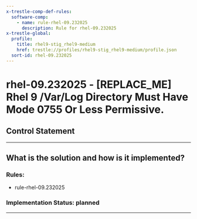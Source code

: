 ```yaml
---
x-trestle-comp-def-rules:
  software-comp:
    - name: rule-rhel-09.232025
      description: Rule for rhel-09.232025
x-trestle-global:
  profile:
    title: rhel9-stig_rhel9-medium
    href: trestle://profiles/rhel9-stig_rhel9-medium/profile.json
  sort-id: rhel-09.232025
---
```


# rhel-09.232025 - \[REPLACE_ME\] Rhel 9 /Var/Log Directory Must Have Mode 0755 Or Less Permissive.

## Control Statement

______________________________________________________________________

## What is the solution and how is it implemented?

<!-- For implementation status enter one of: implemented, partial, planned, alternative, not-applicable -->

<!-- Note that the list of rules under ### Rules: is read-only and changes will not be captured after assembly to JSON -->

<!-- Add control implementation description here for control: rhel-09.232025 -->

### Rules:

  - rule-rhel-09.232025

### Implementation Status: planned

______________________________________________________________________
